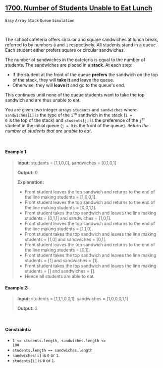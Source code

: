 ## [1700. Number of Students Unable to Eat Lunch](https://leetcode.com/problems/number-of-students-unable-to-eat-lunch/)

<code>Easy</code> <code>Array</code> <code>Stack</code> <code>Queue</code> <code>Simulation</code>

<br>

The school cafeteria offers circular and square sandwiches at lunch break, referred to by numbers <code>0</code> and <code>1</code> respectively. All students stand in a queue. Each student either prefers square or circular sandwiches.

The number of sandwiches in the cafeteria is equal to the number of students. The sandwiches are placed in a __stack__. At each step:

- If the student at the front of the queue __prefers__ the sandwich on the top of the stack, they will __take it__ and leave the queue.
- Otherwise, they will __leave it__ and go to the queue's end.

This continues until none of the queue students want to take the top sandwich and are thus unable to eat.

You are given two integer arrays <code>students</code> and <code>sandwiches</code> where <code>sandwiches[i]</code> is the type of the <code>i<sup>​​​​​​th</sup></code> sandwich in the stack (<code>i = 0</code> is the top of the stack) and <code>students[j]</code> is the preference of the <code>j<sup>​​​​​​th</sup></code> student in the initial queue (<code>j = 0</code> is the front of the queue). Return *the number of students that are unable to eat*.

<br>

#### Example 1:

> __Input:__ students = [1,1,0,0], sandwiches = [0,1,0,1]
> 
> __Output:__ 0
> 
> __Explanation:__  
> - Front student leaves the top sandwich and returns to the end of the line making students = [1,0,0,1].  
> - Front student leaves the top sandwich and returns to the end of the line making students = [0,0,1,1].  
> - Front student takes the top sandwich and leaves the line making students = [0,1,1] and sandwiches = [1,0,1].  
> - Front student leaves the top sandwich and returns to the end of the line making students = [1,1,0].  
> - Front student takes the top sandwich and leaves the line making students = [1,0] and sandwiches = [0,1].  
> - Front student leaves the top sandwich and returns to the end of the line making students = [0,1].  
> - Front student takes the top sandwich and leaves the line making students = [1] and sandwiches = [1].  
> - Front student takes the top sandwich and leaves the line making students = [] and sandwiches = [].  
> - Hence all students are able to eat.  

#### Example 2:

> __Input:__ students = [1,1,1,0,0,1], sandwiches = [1,0,0,0,1,1]
> 
> __Output:__ 3  

<br>

#### Constraints:

- <code>1 <= students.length, sandwiches.length <= 100</code>
- <code>students.length == sandwiches.length</code>
- <code>sandwiches[i]</code> is <code>0</code> or <code>1</code>.
- <code>students[i]</code> is <code>0</code> or <code>1</code>.
